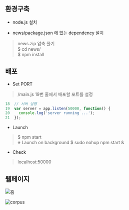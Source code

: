 ## 환경구축

- node.js 설치

- news/package.json 에 있는 dependency 설치
> news.zip 압축 풀기<br>
> $ cd news/<br>
> $ npm install<br>


## 배포

- Set PORT
> /main.js 19번 줄에서 배포할 포트를 설정<br>
```javascript
18  // 서버 실행
19  var server = app.listen(50000, function() {
20    console.log('server running ...');
21  });
```

- Launch
> $ npm start<br>
※ Launch on background
> $ sudo nohup npm start &<br>

- Check
> localhost:50000<br>


## 웹페이지
![홈](https://postfiles.pstatic.net/MjAxOTAzMDNfMjE5/MDAxNTUxNTUxNzU5NDMw.pGKWoK33YAyQ84EBn48yzoiXxn8QOQEWzznkpGxAW8Mg.kJQ80ZdV4vFVtXORbnXRQ1ueX3sMHMR1UK_9TUcQV5Eg.PNG.dragon20002/SE-560ad40a-736b-4e52-9aea-abba832f75a5.png?type=w773)

![corpus](https://postfiles.pstatic.net/MjAxOTAzMDNfMTYx/MDAxNTUxNTUxNzU4ODE3.wpRGmRuL0_tUWpxGvYWyJuiWrtPz-1oYJuKkDJEn1x0g.rL0Ci_UGkcYIEk6JareBj9TWOkk72QdDe_dhQWBfowgg.PNG.dragon20002/SE-1462d350-be55-44a6-aa64-a7e433b13e35.png?type=w773)

